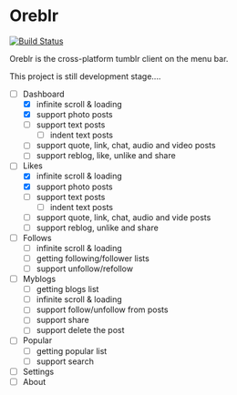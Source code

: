 # Oreblr
[![Build Status](https://travis-ci.org/falgon/oreblr.svg?branch=develop)](https://travis-ci.org/falgon/oreblr)

Oreblr is the cross-platform tumblr client on the menu bar.

This project is still development stage....

- [ ] Dashboard
	- [x] infinite scroll & loading
	- [x] support photo posts
	- [ ] support text posts
		- [ ] indent text posts
	- [ ] support quote, link, chat, audio and video posts
	- [ ] support reblog, like, unlike and share
- [ ] Likes
	- [x] infinite scroll & loading
	- [x] support photo posts
	- [ ] support text posts
		- [ ] indent text posts
	- [ ] support quote, link, chat, audio and vide posts
	- [ ] support reblog, unlike and share 
- [ ] Follows
	- [ ] infinite scroll & loading
	- [ ] getting following/follower lists
	- [ ] support unfollow/refollow
- [ ] Myblogs
	- [ ] getting blogs list
	- [ ] infinite scroll & loading
	- [ ] support follow/unfollow from posts
	- [ ] support share
	- [ ] support delete the post
- [ ] Popular
	- [ ] getting popular list
	- [ ] support search
- [ ] Settings
- [ ] About
